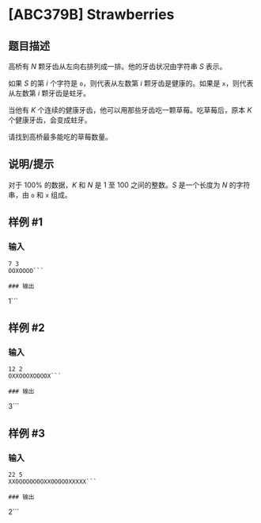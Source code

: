 # [ABC379B] Strawberries

## 题目描述

高桥有 $N$ 颗牙齿从左向右排列成一排。他的牙齿状况由字符串 $S$ 表示。

如果 $S$ 的第 $i$ 个字符是 `o`，则代表从左数第 $i$ 颗牙齿是健康的。如果是 `x`，则代表从左数第 $i$ 颗牙齿是蛀牙。

当他有 $K$ 个连续的健康牙齿，他可以用那些牙齿吃一颗草莓。吃草莓后，原本 $K$ 个健康牙齿，会变成蛀牙。

请找到高桥最多能吃的草莓数量。

## 说明/提示

对于 $100\%$ 的数据，$K$ 和 $N$ 是 $1$ 至 $100$ 之间的整数。$S$ 是一个长度为 $N$ 的字符串，由 `o` 和 `x` 组成。

## 样例 #1

### 输入

```
7 3
OOXOOOO```

### 输出

```
1```

## 样例 #2

### 输入

```
12 2
OXXOOOXOOOOX```

### 输出

```
3```

## 样例 #3

### 输入

```
22 5
XXOOOOOOOOXXOOOOOXXXXX```

### 输出

```
2```

